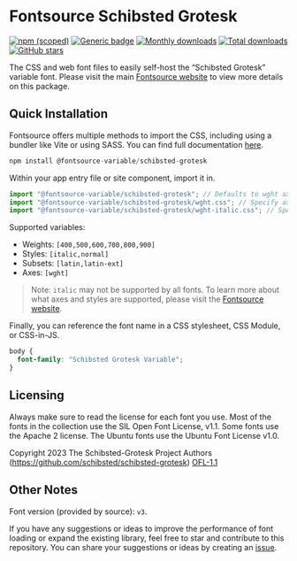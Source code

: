 # Fontsource Schibsted Grotesk

[![npm (scoped)](https://img.shields.io/npm/v/@fontsource-variable/schibsted-grotesk?color=brightgreen)](https://www.npmjs.com/package/@fontsource-variable/schibsted-grotesk) [![Generic badge](https://img.shields.io/badge/fontsource-passing-brightgreen)](https://github.com/fontsource/fontsource) [![Monthly downloads](https://badgen.net/npm/dm/@fontsource-variable/schibsted-grotesk)](https://github.com/fontsource/fontsource) [![Total downloads](https://badgen.net/npm/dt/@fontsource-variable/schibsted-grotesk)](https://github.com/fontsource/fontsource) [![GitHub stars](https://img.shields.io/github/stars/fontsource/fontsource.svg?style=social&label=Star)](https://github.com/fontsource/fontsource/stargazers)

The CSS and web font files to easily self-host the “Schibsted Grotesk” variable font. Please visit the main [Fontsource website](https://fontsource.org/fonts/schibsted-grotesk) to view more details on this package.

## Quick Installation

Fontsource offers multiple methods to import the CSS, including using a bundler like Vite or using SASS. You can find full documentation [here](https://fontsource.org/docs/getting-started/introduction).

```javascript
npm install @fontsource-variable/schibsted-grotesk
```

Within your app entry file or site component, import it in.

```javascript
import "@fontsource-variable/schibsted-grotesk"; // Defaults to wght axis
import "@fontsource-variable/schibsted-grotesk/wght.css"; // Specify axis
import "@fontsource-variable/schibsted-grotesk/wght-italic.css"; // Specify axis and style
```

Supported variables:
- Weights: `[400,500,600,700,800,900]`
- Styles: `[italic,normal]`
- Subsets: `[latin,latin-ext]`
- Axes: `[wght]`

> Note: `italic` may not be supported by all fonts. To learn more about what axes and styles are supported, please visit the [Fontsource website](https://fontsource.org/fonts/schibsted-grotesk).

Finally, you can reference the font name in a CSS stylesheet, CSS Module, or CSS-in-JS.

```css
body {
  font-family: "Schibsted Grotesk Variable";
}
```

## Licensing
Always make sure to read the license for each font you use. Most of the fonts in the collection use the SIL Open Font License, v1.1. Some fonts use the Apache 2 license. The Ubuntu fonts use the Ubuntu Font License v1.0.

Copyright 2023 The Schibsted-Grotesk Project Authors (https://github.com/schibsted/schibsted-grotesk)
[OFL-1.1](https://openfontlicense.org)

## Other Notes
Font version (provided by source): `v3`.

If you have any suggestions or ideas to improve the performance of font loading or expand the existing library, feel free to star and contribute to this repository. You can share your suggestions or ideas by creating an [issue](https://github.com/fontsource/fontsource/issues).